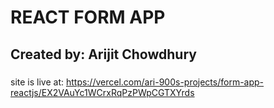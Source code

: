# REACT FORM APP

## Created by: Arijit Chowdhury

###

site is live at: https://vercel.com/ari-900s-projects/form-app-reactjs/EX2VAuYc1WCrxRqPzPWpCGTXYrds